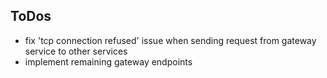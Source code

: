## ToDos
- fix 'tcp connection refused' issue when sending request from gateway service to other services
- implement remaining gateway endpoints
